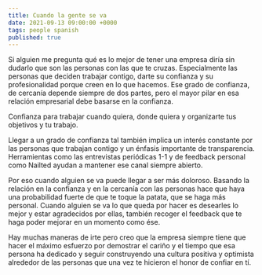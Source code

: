 ```yaml
---
title: Cuando la gente se va
date: 2021-09-13 09:00:00 +0000
tags: people spanish
published: true
---
```


Si alguien me pregunta qué es lo mejor de tener una empresa diría sin dudarlo que son las personas con las que te cruzas.
Especialmente las personas que deciden trabajar contigo, darte su confianza y su profesionalidad porque creen en lo que hacemos.
Ese grado de confianza, de cercanía depende siempre de dos partes, pero el mayor pilar en esa relación empresarial debe basarse en la confianza.

Confianza para trabajar cuando quiera, donde quiera y organizarte tus objetivos y tu trabajo.

Llegar a un grado de confianza tal también
implica un interés constante por las personas
que trabajan contigo y un énfasis importante
de transparencia. Herramientas como las entrevistas periódicas 1-1
y de feedback personal como Nailted ayudan a mantener ese canal siempre abierto.

Por eso cuando alguien se va puede llegar
a ser más doloroso. Basando la relación en la confianza y en la cercanía
con las personas hace que haya una probabilidad fuerte de que te toque la
patata, que se haga más personal.  Cuando alguien se va lo que queda por hacer es desearles lo mejor y estar
agradecidos por ellas, también recoger el feedback
que te haga poder mejorar en un momento como ése.

Hay muchas maneras de irte pero creo que la empresa siempre tiene que hacer el
máximo esfuerzo por demostrar el cariño y el tiempo que esa persona ha dedicado y
seguir construyendo una cultura positiva y optimista alrededor de las personas que
una vez te hicieron el honor de confiar en tí.
